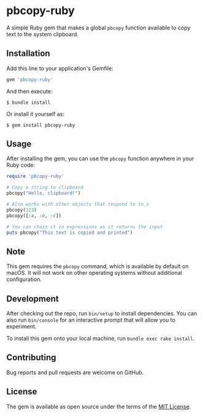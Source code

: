 # pbcopy-ruby

A simple Ruby gem that makes a global `pbcopy` function available to copy text to the system clipboard.

## Installation

Add this line to your application's Gemfile:

```ruby
gem 'pbcopy-ruby'
```

And then execute:

```
$ bundle install
```

Or install it yourself as:

```
$ gem install pbcopy-ruby
```

## Usage

After installing the gem, you can use the `pbcopy` function anywhere in your Ruby code:

```ruby
require 'pbcopy-ruby'

# Copy a string to clipboard
pbcopy("Hello, clipboard!")

# Also works with other objects that respond to to_s
pbcopy(123)
pbcopy([:a, :b, :c])

# You can chain it in expressions as it returns the input
puts pbcopy("This text is copied and printed")
```

## Note

This gem requires the `pbcopy` command, which is available by default on macOS. It will not work on other operating systems without additional configuration.

## Development

After checking out the repo, run `bin/setup` to install dependencies. You can also run `bin/console` for an interactive prompt that will allow you to experiment.

To install this gem onto your local machine, run `bundle exec rake install`.

## Contributing

Bug reports and pull requests are welcome on GitHub.

## License

The gem is available as open source under the terms of the [MIT License](https://opensource.org/licenses/MIT). 